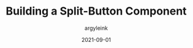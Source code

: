 ---
author: argyleink
date: 2021-09-01
publisher: chromiumdev
tags:
  - components
  - html
  - css
  - javascript
target_url: https://web.dev/building-a-split-button-component/
title: Building a Split-Button Component
---